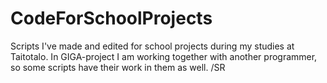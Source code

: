 # CodeForSchoolProjects
Scripts I've made and edited for school projects during my studies at Taitotalo. 
In GIGA-project I am working together with another programmer, so some scripts have their work in them as well. /SR

